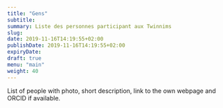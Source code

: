 ```yaml
---
title: "Gens"
subtitle:
summary: Liste des personnes participant aux Twinnims
slug:
date: 2019-11-16T14:19:55+02:00
publishDate: 2019-11-16T14:19:55+02:00
expiryDate: 
draft: true
menu: "main"
weight: 40
---
```


List of people with photo, short description, link to the own webpage and ORCID if available.
